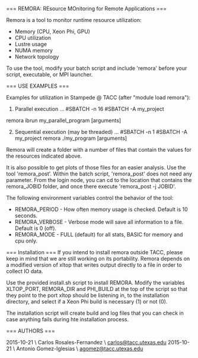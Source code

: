 === REMORA: REsource MOnitoring for Remote Applications ===

Remora is a tool to monitor runtime resource utilization:
  - Memory (CPU, Xeon Phi, GPU)
  - CPU utilization
  - Lustre usage
  - NUMA memory
  - Network topology

To use the tool, modify your batch script and include 'remora' before your script, 
executable, or MPI launcher.

=== USE EXAMPLES ===

Examples for utilization in Stampede @ TACC (after "module load remora"):

1. Parallel execution
...
#SBATCH -n 16
#SBATCH -A my_project

remora ibrun my_parallel_program [arguments]

2. Sequential execution (may be threaded)
...
#SBATCH -n 1
#SBATCH -A my_project
remora ./my_program [arguments]

Remora will create a folder with a number of files that contain the values for the 
resources indicated above.

It is also possible to get plots of those files for an easier analysis. Use the tool
'remora_post'. Within the batch script, 'remora_post' does not need any parameter.
From the login node, you can cd to the location that contains the remora_JOBID folder, 
and once there execute 'remora_post -j JOBID'.

The following environment variables control the behavior of the tool:

  - REMORA_PERIOD  - How often memory usage is checked. Default is 10 seconds.
  - REMORA_VERBOSE - Verbose mode will save all information to a file. Default is 0 (off).
  - REMORA_MODE    - FULL (default) for all stats, BASIC for memory and cpu only.
  
  
=== Installation ===
If you intend to install remora outside TACC, please keep in mind that we are still 
working on its portability. Remora depends on a modified version of xltop that writes 
output directly to a file in order to collect IO data.

Use the provided install.sh script to install REMORA. Modify the variables
XLTOP_PORT, REMORA_DIR and PHI_BUILD at the top of the script so that they 
point to the port xltop should be listening in, to the installation directory, 
and select if a Xeon Phi build is necessary (1) or not (0).

The installation script will create build and log files that you can check
in case anything fails during hte installation process.

=== AUTHORS ===

2015-10-21 \ Carlos Rosales-Fernandez \ carlos@tacc.utexas.edu
2015-10-21 \ Antonio Gomez-Iglesias   \ agomez@tacc.utexas.edu

